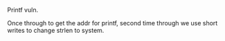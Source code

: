 Printf vuln.

Once through to get the addr for printf, second time through we use short writes to change strlen to system.
